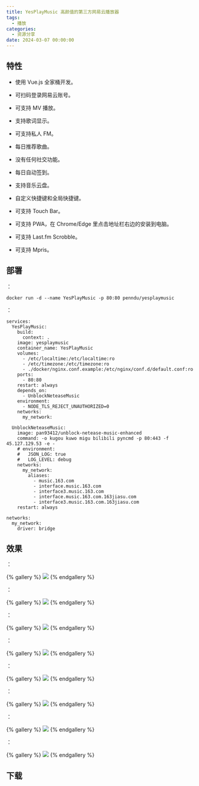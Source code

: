 ```yaml
---
title: YesPlayMusic 高颜值的第三方网易云播放器
tags:
  - 播放
categories:
  - 资源分享
date: 2024-03-07 00:00:00
---
```


> 

<!-- more -->

## 特性

* 使用 Vue.js 全家桶开发。

* 可扫码登录网易云账号。

* 可支持 MV 播放。

* 支持歌词显示。

* 可支持私人 FM。

* 每日推荐歌曲。

* 没有任何社交功能。

* 每日自动签到。

* 支持音乐云盘。

* 自定义快捷键和全局快捷键。

* 可支持 Touch Bar。

* 可支持 PWA，在 Chrome/Edge 里点击地址栏右边的安装到电脑。

* 可支持 Last.fm Scrobble。

* 可支持 Mpris。

## 部署

：

```
docker run -d --name YesPlayMusic -p 80:80 penndu/yesplaymusic
```

：

```
services:
  YesPlayMusic:
    build:
      context: .
    image: yesplaymusic
    container_name: YesPlayMusic
    volumes:
      - /etc/localtime:/etc/localtime:ro
      - /etc/timezone:/etc/timezone:ro
      - ./docker/nginx.conf.example:/etc/nginx/conf.d/default.conf:ro
    ports:
      - 80:80
    restart: always
    depends_on:
      - UnblockNeteaseMusic
    environment:
      - NODE_TLS_REJECT_UNAUTHORIZED=0
    networks:
      my_network:

  UnblockNeteaseMusic:
    image: pan93412/unblock-netease-music-enhanced
    command: -o kugou kuwo migu bilibili pyncmd -p 80:443 -f 45.127.129.53 -e -
    # environment:
    #   JSON_LOG: true
    #   LOG_LEVEL: debug
    networks:
      my_network:
        aliases:
          - music.163.com
          - interface.music.163.com
          - interface3.music.163.com
          - interface.music.163.com.163jiasu.com
          - interface3.music.163.com.163jiasu.com
    restart: always

networks:
  my_network:
    driver: bridge
```

## 效果

：

{% gallery %}
![](https://cdn.dusays.com/2024/03/684-1.jpg)
{% endgallery %}

：

{% gallery %}
![](https://cdn.dusays.com/2024/03/684-2.jpg)
{% endgallery %}

：

{% gallery %}
![](https://cdn.dusays.com/2024/03/684-3.jpg)
{% endgallery %}

：

{% gallery %}
![](https://cdn.dusays.com/2024/03/684-4.jpg)
{% endgallery %}

：

{% gallery %}
![](https://cdn.dusays.com/2024/03/684-5.jpg)
{% endgallery %}

：

{% gallery %}
![](https://cdn.dusays.com/2024/03/684-6.jpg)
{% endgallery %}

：

{% gallery %}
![](https://cdn.dusays.com/2024/03/684-7.jpg)
{% endgallery %}

：

{% gallery %}
![](https://cdn.dusays.com/2024/03/684-8.jpg)
{% endgallery %}

## 下载

